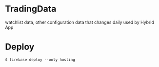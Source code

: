 # TradingData
watchlist data, other configuration data that changes daily used by Hybrid App

# Deploy
```
$ firebase deploy --only hosting
```
